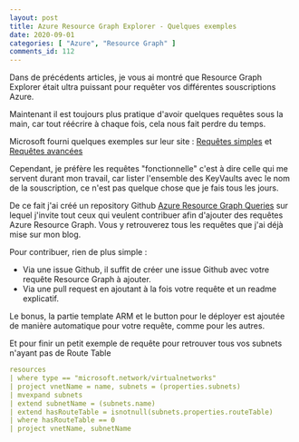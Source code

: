 ```yaml
---
layout: post
title: Azure Resource Graph Explorer - Quelques exemples
date: 2020-09-01
categories: [ "Azure", "Resource Graph" ]
comments_id: 112 
---
```


Dans de précédents articles, je vous ai montré que Resource Graph Explorer était ultra puissant pour requêter vos différentes souscriptions Azure.

Maintenant il est toujours plus pratique d'avoir quelques requêtes sous la main, car tout réécrire à chaque fois, cela nous fait perdre du temps.

Microsoft fourni quelques exemples sur leur site : [Requêtes simples](https://docs.microsoft.com/en-us/azure/governance/resource-graph/samples/starter?tabs=azure-cli) et [Requêtes avancées](https://docs.microsoft.com/en-us/azure/governance/resource-graph/samples/advanced?tabs=azure-cli)

Cependant, je préfère les requêtes "fonctionnelle" c'est à dire celle qui me servent durant mon travail, car lister l'ensemble des KeyVaults avec le nom de la souscription, ce n'est pas quelque chose que je fais tous les jours.

De ce fait j'ai créé un repository Github [Azure Resource Graph Queries](https://github.com/wilfriedwoivre/azure-resource-graph-queries) sur lequel j'invite tout ceux qui veulent contribuer afin d'ajouter des requêtes Azure Resource Graph. Vous y retrouverez tous les requêtes que j'ai déjà mise sur mon blog.

Pour contribuer, rien de plus simple :

- Via une issue Github, il suffit de créer une issue Github avec votre requête Resource Graph à ajouter.
- Via une pull request en ajoutant à la fois votre requête et un readme explicatif.

Le bonus, la partie template ARM et le button pour le déployer est ajoutée de manière automatique pour votre requête, comme pour les autres.

Et pour finir un petit exemple de requête pour retrouver tous vos subnets n'ayant pas de Route Table

```yaml
resources
| where type == "microsoft.network/virtualnetworks"
| project vnetName = name, subnets = (properties.subnets)
| mvexpand subnets
| extend subnetName = (subnets.name)
| extend hasRouteTable = isnotnull(subnets.properties.routeTable)
| where hasRouteTable == 0
| project vnetName, subnetName
```
